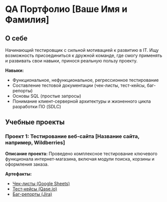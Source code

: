 # QA Портфолио [Ваше Имя и Фамилия]

## О себе
Начинающий тестировщик с сильной мотивацией к развитию в IT. Ищу возможность присоединиться к дружной команде, где смогу применять и развивать свои навыки, принося реальную пользу проекту.

**Навыки:**
- Функциональное, нефункциональное, регрессионное тестирование
- Составление тестовой документации (чек-листы, тест-кейсы, баг-репорты)
- Основы SQL (простые запросы)
- Понимание клиент-серверной архитектуры и жизненного цикла разработки ПО (SDLC)

## Учебные проекты

### Проект 1: Тестирование веб-сайта [Название сайта, например, Wildberries]

**Описание проекта:** Проведено комплексное тестирование ключевого функционала интернет-магазина, включая модули поиска, корзины и оформления заказа.

**Артефакты:**
- [Чек-листы (Google Sheets)](ссылка_на_ваш_чеклист)
- [Тест-кейсы (Qase.io)](ссылка_на_ваши_тесткейсы)
- [Баг-репорты (Jira)](ссылка_на_ваш_проект_в_Jira)
